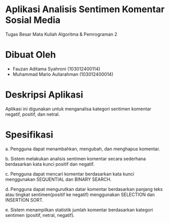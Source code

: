 ﻿# Aplikasi Analisis Sentimen Komentar Sosial Media
Tugas Besar Mata Kuliah Algoritma & Pemrograman 2

# Dibuat Oleh
- Fauzan Aditama Syahroni (103012400114)
- Muhammad Mario Auliarahman (103012400014)

# Deskripsi Aplikasi
Aplikasi ini digunakan untuk menganalisa kategori sentimen komentar negatif, positif, dan netral.

# Spesifikasi
a. Pengguna dapat menambahkan, mengubah, dan menghapus komentar.

b. Sistem melakukan analisis sentimen komentar secara sederhana berdasarkan kata kunci positif dan negatif.

c. Pengguna dapat mencari komentar berdasarkan kata kunci menggunakan SEQUENTIAL dan BINARY SEARCH.

d. Pengguna dapat mengurutkan datar komentar berdasarkan panjang teks atau tingkat sentimen(positif ke negatif) menggunakan SELECTION dan INSERTION SORT.

e. Sistem menampilkan statistik jumlah komentar berdasarkan kategori sentimen (positif, netral, negatif). 

